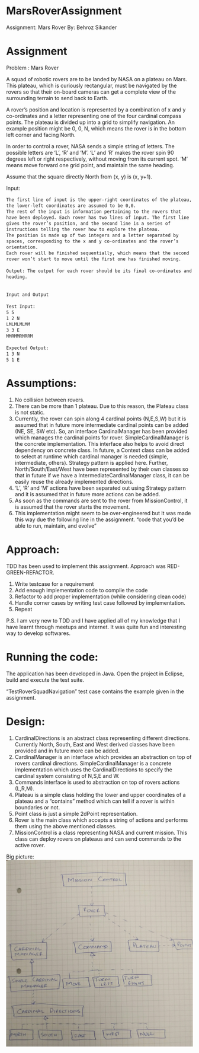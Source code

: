 # MarsRoverAssignment
Assignment: Mars Rover
By: Behroz Sikander

# Assignment
Problem : Mars Rover

A squad of robotic rovers are to be landed by NASA on a plateau on Mars. This plateau, which is curiously rectangular, must be navigated by the rovers so that their on-board cameras can get a complete view of the surrounding terrain to send back to Earth.

A rover’s position and location is represented by a combination of x and y co-ordinates and a letter representing one of the four cardinal compass points. The plateau is divided up into a grid to simplify navigation. An example position might be 0, 0, N, which means the rover is in the bottom left corner and facing North.

In order to control a rover, NASA sends a simple string of letters. The possible letters are ‘L’, ‘R’ and ‘M’. ‘L’ and ‘R’ makes the rover spin 90 degrees left or right respectively, without moving from its current spot. ‘M’ means move forward one grid point, and maintain the same heading.

Assume that the square directly North from (x, y) is (x, y+1).

Input: 

    The first line of input is the upper-right coordinates of the plateau, the lower-left coordinates are assumed to be 0,0.
    The rest of the input is information pertaining to the rovers that have been deployed. Each rover has two lines of input. The first line gives the rover’s position, and the second line is a series of instructions telling the rover how to explore the plateau.
    The position is made up of two integers and a letter separated by spaces, corresponding to the x and y co-ordinates and the rover’s orientation.
    Each rover will be finished sequentially, which means that the second rover won’t start to move until the first one has finished moving.

    Output: The output for each rover should be its final co-ordinates and heading.


    Input and Output

    Test Input:
    5 5
    1 2 N
    LMLMLMLMM
    3 3 E
    MMRMMRMRRM

    Expected Output:
    1 3 N
    5 1 E

# Assumptions:
1. No collision between rovers.
2. There can be more than 1 plateau. Due to this reason, the Plateau class is not static.
3. Currently, the rover can spin along 4 cardinal points (N,E,S,W) but it is assumed that in  future more intermediate cardinal points can be added (NE, SE, SW etc). So, an interface CardinalManager has been provided which manages the cardinal points for rover. SimpleCardinalManager is the concrete implementation. This interface also helps to avoid direct dependency on concrete class. In future, a Context class can be added to select at runtime which cardinal manager is needed (simple, intermediate, others). Strategy pattern is applied here. Further, North/South/East/West have been represented by their own classes so that in future if we have a IntermediateCardinalManager class, it can be easily reuse the already implemented directions.
4. ‘L’, ‘R’ and ‘M’ actions have been separated out using Strategy pattern and it is assumed that in future more actions can be added.
5. As soon as the commands are sent to the rover from MissionControl, it is assumed that the rover starts the movement.
6. This implementation might seem to be over-engineered but It was made this way due the following line in the assignment.
“code that you’d be able to run, maintain, and evolve” 

# Approach:
TDD has been used to implement this assignment. Approach was RED-GREEN-REFACTOR.

1. Write testcase for a requirement
2. Add enough implementation code to compile the code
3. Refactor to add proper implementation (while considering clean code)
4. Handle corner cases by writing test case followed by implementation.
5. Repeat

P.S. I am very new to TDD and I have applied all of my knowledge that I have learnt through meetups and internet. It was quite fun and interesting way to develop softwares.

# Running the code:
The application has been developed in Java. Open the project in Eclipse, build and execute the test suite. 

“TestRoverSquadNavigation” test case contains the example given in the assignment.

# Design:
1. CardinalDirections is an abstract class representing different directions. Currently North, South, East and West derived classes have been provided and in future more can be added.
2. CardinalManager is an interface which provides an abstraction on top of rovers cardinal directions. SimpleCardinalManager is a concrete implementation which uses the CardinalDirections to specify the cardinal system consisting of N,S,E and W.
3. Commands interface is used to abstraction on top of rovers actions (L,R,M).
4. Plateau is a simple class holding the lower and upper coordinates of a plateau and a “contains” method which can tell if a rover is within boundaries or not.
5. Point class is just a simple 2dPoint representation.
6. Rover is the main class which accepts a string of actions and performs them using the above mentioned classes. 
7. MissionControl is a class representing NASA and current mission. This class can deploy rovers on plateaus and can send commands to the active rover.

Big picture:
![Basic Design](https://github.com/bsikander/MarsRoverAssignment/blob/master/IMG_20160530_025531.jpg "Basic Design")
